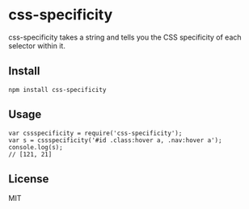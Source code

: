 css-specificity
===========

css-specificity takes a string and tells you the CSS specificity of each selector within it.

Install
-------

``` npm install css-specificity ```

Usage
-----

``` 
var cssspecificity = require('css-specificity');
var s = cssspecificity('#id .class:hover a, .nav:hover a');
console.log(s); 
// [121, 21]
```

License
-------

MIT
